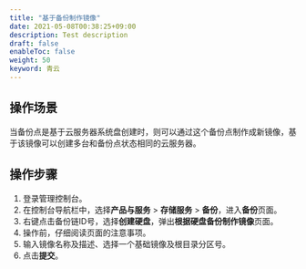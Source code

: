 ```yaml
---
title: "基于备份制作镜像"
date: 2021-05-08T00:38:25+09:00
description: Test description
draft: false
enableToc: false
weight: 50
keyword: 青云
---
```


## 操作场景

当备份点是基于云服务器系统盘创建时，则可以通过这个备份点制作成新镜像，基于该镜像可以创建多台和备份点状态相同的云服务器。

## 操作步骤

1. 登录管理控制台。
2. 在控制台导航栏中，选择**产品与服务** > **存储服务** > **备份**，进入**备份**页面。
3. 右键点击备份链ID号，选择**创建硬盘**，弹出**根据硬盘备份制作镜像**页面。
4. 操作前，仔细阅读页面的注意事项。
5. 输入镜像名称及描述、选择一个基础镜像及根目录分区号。
6. 点击**提交**。